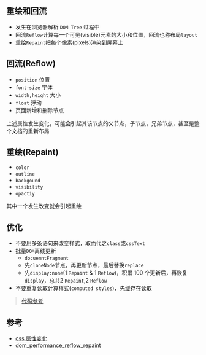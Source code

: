 ## 重绘和回流
* 发生在浏览器解析 `DOM Tree` 过程中
* 回流`Reflow`计算每一个可见(visible)元素的大小和位置，回流也称布局`layout`
* 重绘`Repaint`把每个像素(pixels)渲染到屏幕上

## 回流(Reflow)
* `position` 位置
* `font-size` 字体
* `width,height` 大小
* `float` 浮动
* 页面新增和删除节点

上述属性发生变化，可能会引起其该节点的父节点，子节点，兄弟节点，甚至是整个文档的重新布局

## 重绘(Repaint)
* `color`
* `outline`
* `backgound`
* `visibility`
* `opactiy`

其中一个发生改变就会引起重绘

## 优化
* 不要用多条语句来改变样式，取而代之`class`或`cssText`
* 批量`DOM`离线更新
  - `docuemntFragment`
  - 先`cloneNode`节点，再更新节点，最后替换`replace`  
  - 先`display:none`(1 `Repaint` & 1 `Reflow`)，积累 100 个更新后，再恢复`display`，总共2 `Repaint`,2 `Reflow`
* 不要重复读取计算样式(`computed styles`)，先缓存在读取

> [代码参考](https://github.com/shuch/blog/blob/master/browser/reflow.html)

## 参考
* [css 属性变化](https://csstriggers.com/)
* [dom_performance_reflow_repaint](https://gist.github.com/faressoft/36cdd64faae21ed22948b458e6bf04d5)
